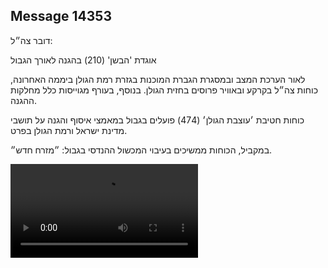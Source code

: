 ## Message 14353

דובר צה״ל: 

אוגדת 'הבשן' (210) בהגנה לאורך הגבול

לאור הערכת המצב ובמסגרת הגברת המוכנות בגזרת רמת הגולן ביממה האחרונה, כוחות צה״ל בקרקע ובאוויר פרוסים בחזית הגולן. בנוסף, בעורף מגוייסות כלל מחלקות ההגנה. 

כוחות חטיבת ׳עוצבת הגולן׳ (474) פועלים בגבול במאמצי איסוף והגנה על תושבי מדינת ישראל ורמת הגולן בפרט.

במקביל, הכוחות ממשיכים בעיבוי המכשול ההנדסי בגבול: ״מזרח חדש״.

![Video](https://data.iron-swords.co.il/2024/December/08/14353/14353_media.mp4)
